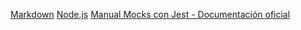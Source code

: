 [Markdown](https://es.wikipedia.org/wiki/Markdown)
[Node.js](https://nodejs.org/)
 [Manual Mocks con Jest - Documentación oficial](https://jestjs.io/docs/es-ES/manual-mocks)